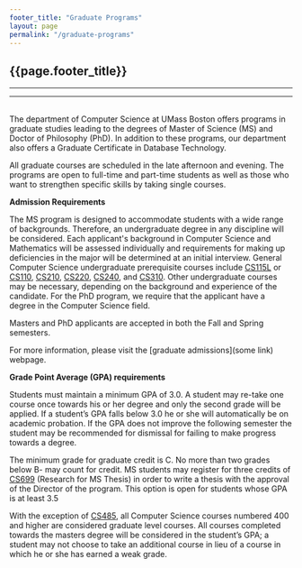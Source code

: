 ```yaml
---
footer_title: "Graduate Programs"
layout: page
permalink: "/graduate-programs"
---
```


## {{page.footer_title}}

---

---

\
The department of Computer Science at UMass Boston offers programs in graduate studies leading to the degrees of Master of Science (MS) and Doctor of Philosophy (PhD). In addition to these programs, our department also offers a Graduate Certificate in Database Technology.

All graduate courses are scheduled in the late afternoon and evening. The programs are open to full-time and part-time students as well as those who want to strengthen specific skills by taking single courses.

**Admission Requirements**

The MS program is designed to accommodate students with a wide range of backgrounds. Therefore, an undergraduate degree in any discipline will be considered. Each applicant's background in Computer Science and Mathematics will be assessed individually and requirements for making up deficiencies in the major will be determined at an initial interview. General Computer Science undergraduate prerequisite courses include [CS115L]({{site.baseurl}}/academics/courses/CS115L) or [CS110]({{site.baseurl}}/academics/courses/CS110), [CS210]({{site.baseurl}}/academics/courses/CS210), [CS220]({{site.baseurl}}/academics/courses/CS220), [CS240]({{site.baseurl}}/academics/courses/CS240), and [CS310]({{site.baseurl}}/academics/courses/CS310). Other undergraduate courses may be necessary, depending on the background and experience of the candidate. For the PhD program, we require that the applicant have a degree in the Computer Science field.

Masters and PhD applicants are accepted in both the Fall and Spring semesters.

For more information, please visit the [graduate admissions](some link) webpage.

**Grade Point Average (GPA) requirements**

Students must maintain a minimum GPA of 3.0. A student may re-take one course once towards his or her degree and only the second grade will be applied. If a student’s GPA falls below 3.0 he or she will automatically be on academic probation. If the GPA does not improve the following semester the student may be recommended for dismissal for failing to make progress towards a degree.

The minimum grade for graduate credit is C. No more than two grades below B- may count for credit. MS students may register for three credits of [CS699]({{site.baseurl}}/academics/courses/CS699) (Research for MS Thesis) in order to write a thesis with the approval of the Director of the program. This option is open for students whose GPA is at least 3.5

With the exception of [CS485]({{site.baseurl}}/academics/courses/CS485), all Computer Science courses numbered 400 and higher are considered graduate level courses. All courses completed towards the masters degree will be considered in the student’s GPA; a student may not choose to take an additional course in lieu of a course in which he or she has earned a weak grade.
